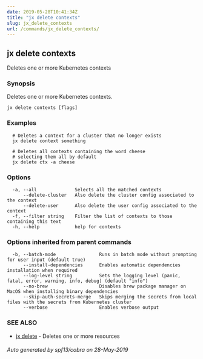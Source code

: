 ```yaml
---
date: 2019-05-28T10:41:34Z
title: "jx delete contexts"
slug: jx_delete_contexts
url: /commands/jx_delete_contexts/
---
```

## jx delete contexts

Deletes one or more Kubernetes contexts

### Synopsis

Deletes one or more Kubernetes contexts.

```
jx delete contexts [flags]
```

### Examples

```
  # Deletes a context for a cluster that no longer exists
  jx delete context something
  
  # Deletes all contexts containing the word cheese
  # selecting them all by default
  jx delete ctx -a cheese
```

### Options

```
  -a, --all              Selects all the matched contexts
      --delete-cluster   Also delete the cluster config associated to the context
      --delete-user      Also delete the user config associated to the context
  -f, --filter string    Filter the list of contexts to those containing this text
  -h, --help             help for contexts
```

### Options inherited from parent commands

```
  -b, --batch-mode                Runs in batch mode without prompting for user input (default true)
      --install-dependencies      Enables automatic dependencies installation when required
      --log-level string          Sets the logging level (panic, fatal, error, warning, info, debug) (default "info")
      --no-brew                   Disables brew package manager on MacOS when installing binary dependencies
      --skip-auth-secrets-merge   Skips merging the secrets from local files with the secrets from Kubernetes cluster
      --verbose                   Enables verbose output
```

### SEE ALSO

* [jx delete](/commands/jx_delete/)	 - Deletes one or more resources

###### Auto generated by spf13/cobra on 28-May-2019
